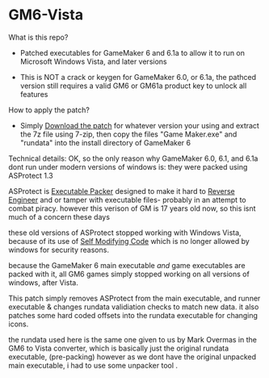 # GM6-Vista

What is this repo? 
- Patched executables for GameMaker 6 and 6.1a to allow it to run on Microsoft Windows Vista, and later versions

- This is NOT a crack or keygen for GameMaker 6.0, or 6.1a, the pathced version still requires a valid GM6 or GM61a product key to unlock all features

How to apply the patch?
- Simply [Download the patch](https://github.com/KuromeSan/GM6Vista/releases/latest) for whatever version your using and extract the 7z file using 7-zip, 
then copy the files "Game Maker.exe" and "rundata" into the install directory of GameMaker 6


Technical details:
OK, so the only reason why GameMaker 6.0, 6.1, and 6.1a dont run under modern versions of windows is: they were packed using ASProtect 1.3 

ASProtect is [Executable Packer](https://en.wikipedia.org/wiki/Executable_compression) designed to make it hard to [Reverse Engineer](https://en.wikipedia.org/wiki/Reverse_engineering) and or tamper with executable files- probably in an attempt to combat piracy. however this verison of GM is 17 years old now, so this isnt much of a concern these days 

these old versions of ASProtect stopped working with Windows Vista, because of its use of [Self Modifying Code](https://en.wikipedia.org/wiki/Self-modifying_code) which is no longer allowed by windows for security reasons.

because the GameMaker 6 main executable *and* game executables are packed with it, all GM6 games simply stopped working on all versions of windows, after Vista.

This patch simply removes ASProtect from the main executable, and runner executable & changes rundata validiation checks to match new data. 
it also patches some hard coded offsets into the rundata executable for changing icons.

the rundata used here is the same one given to us by Mark Overmas in the GM6 to Vista converter, which is basically just the original rundata executable, (pre-packing) however as we dont have the original unpacked main executable, i had to use some unpacker tool .

